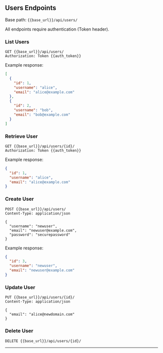 ## Users Endpoints

Base path: `{{base_url}}/api/users/`

All endpoints require authentication (Token header).

### List Users

```http
GET {{base_url}}/api/users/
Authorization: Token {{auth_token}}
```

Example response:

```json
[
  {
    "id": 1,
    "username": "alice",
    "email": "alice@example.com"
  },
  {
    "id": 2,
    "username": "bob",
    "email": "bob@example.com"
  }
]
```

### Retrieve User

```http
GET {{base_url}}/api/users/{id}/
Authorization: Token {{auth_token}}
```

Example response:

```json
{
  "id": 1,
  "username": "alice",
  "email": "alice@example.com"
}
```

### Create User

```http
POST {{base_url}}/api/users/
Content-Type: application/json

{
  "username": "newuser",
  "email": "newuser@example.com",
  "password": "securepassword"
}
```

Example response:

```json
{
  "id": 3,
  "username": "newuser",
  "email": "newuser@example.com"
}
```

### Update User

```http
PUT {{base_url}}/api/users/{id}/
Content-Type: application/json

{
  "email": "alice@newdomain.com"
}
```

### Delete User

```http
DELETE {{base_url}}/api/users/{id}/
```

---
